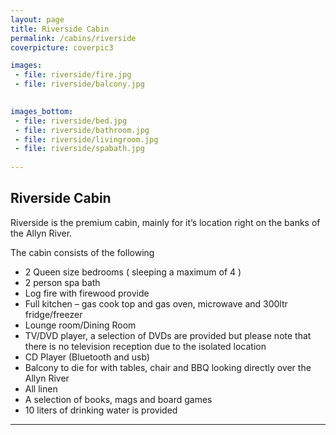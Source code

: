 ```yaml
---
layout: page
title: Riverside Cabin
permalink: /cabins/riverside
coverpicture: coverpic3

images:
 - file: riverside/fire.jpg
 - file: riverside/balcony.jpg

 
images_bottom:
 - file: riverside/bed.jpg
 - file: riverside/bathroom.jpg
 - file: riverside/livingroom.jpg
 - file: riverside/spabath.jpg
 
---
```


## Riverside Cabin

Riverside is the premium cabin, mainly for it’s location right on the banks of the Allyn River.

The cabin consists of the following

- 2 Queen size bedrooms ( sleeping a maximum of 4 )
- 2 person spa bath
- Log fire with firewood provide
- Full kitchen – gas cook top and gas oven, microwave and 300ltr fridge/freezer
- Lounge room/Dining Room
- TV/DVD player, a selection of DVDs are provided but please note that there is no television reception due to the isolated location
- CD Player (Bluetooth and usb)
- Balcony to die for with tables, chair and BBQ looking directly over the Allyn River
- All linen
- A selection of books, mags and board games
- 10 liters of drinking water is provided

----